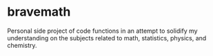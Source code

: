 # bravemath
Personal side project of code functions in an attempt to solidify my understanding on the subjects related to math, statistics, physics, and chemistry.

